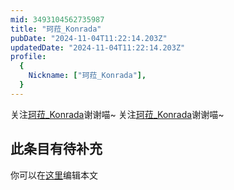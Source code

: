 ```yaml
---
mid: 3493104562735987
title: "珂菈_Konrada"
pubDate: "2024-11-04T11:22:14.203Z"
updatedDate: "2024-11-04T11:22:14.203Z"
profile:
  {
    Nickname: ["珂菈_Konrada"],
  }
---
```


关注[珂菈_Konrada](https://space.bilibili.com/3493104562735987)谢谢喵~ 关注[珂菈_Konrada](https://space.bilibili.com/3493104562735987)谢谢喵~

## 此条目有待补充
你可以在[这里](https://github.com/Yuhanawa/VTuber.ICU-Content/edit/master/v/珂菈_Konrada/index.md)编辑本文
